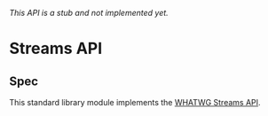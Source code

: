 *This API is a stub and not implemented yet.*

# Streams API

## Spec

This standard library module implements the [WHATWG Streams API][spec].

[spec]: https://streams.spec.whatwg.org
